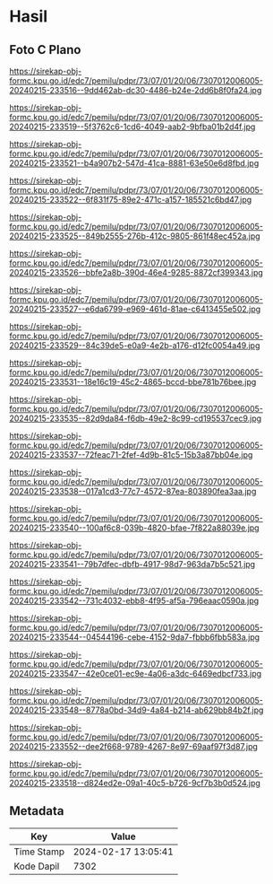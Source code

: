 # Hasil

## Foto C Plano

https://sirekap-obj-formc.kpu.go.id/edc7/pemilu/pdpr/73/07/01/20/06/7307012006005-20240215-233516--9dd462ab-dc30-4486-b24e-2dd6b8f0fa24.jpg

https://sirekap-obj-formc.kpu.go.id/edc7/pemilu/pdpr/73/07/01/20/06/7307012006005-20240215-233519--5f3762c6-1cd6-4049-aab2-9bfba01b2d4f.jpg

https://sirekap-obj-formc.kpu.go.id/edc7/pemilu/pdpr/73/07/01/20/06/7307012006005-20240215-233521--b4a907b2-547d-41ca-8881-63e50e6d8fbd.jpg

https://sirekap-obj-formc.kpu.go.id/edc7/pemilu/pdpr/73/07/01/20/06/7307012006005-20240215-233522--6f831f75-89e2-471c-a157-185521c6bd47.jpg

https://sirekap-obj-formc.kpu.go.id/edc7/pemilu/pdpr/73/07/01/20/06/7307012006005-20240215-233525--849b2555-276b-412c-9805-861f48ec452a.jpg

https://sirekap-obj-formc.kpu.go.id/edc7/pemilu/pdpr/73/07/01/20/06/7307012006005-20240215-233526--bbfe2a8b-390d-46e4-9285-8872cf399343.jpg

https://sirekap-obj-formc.kpu.go.id/edc7/pemilu/pdpr/73/07/01/20/06/7307012006005-20240215-233527--e6da6799-e969-461d-81ae-c6413455e502.jpg

https://sirekap-obj-formc.kpu.go.id/edc7/pemilu/pdpr/73/07/01/20/06/7307012006005-20240215-233529--84c39de5-e0a9-4e2b-a176-d12fc0054a49.jpg

https://sirekap-obj-formc.kpu.go.id/edc7/pemilu/pdpr/73/07/01/20/06/7307012006005-20240215-233531--18e16c19-45c2-4865-bccd-bbe781b76bee.jpg

https://sirekap-obj-formc.kpu.go.id/edc7/pemilu/pdpr/73/07/01/20/06/7307012006005-20240215-233535--82d9da84-f6db-49e2-8c99-cd195537cec9.jpg

https://sirekap-obj-formc.kpu.go.id/edc7/pemilu/pdpr/73/07/01/20/06/7307012006005-20240215-233537--72feac71-2fef-4d9b-81c5-15b3a87bb04e.jpg

https://sirekap-obj-formc.kpu.go.id/edc7/pemilu/pdpr/73/07/01/20/06/7307012006005-20240215-233538--017a1cd3-77c7-4572-87ea-803890fea3aa.jpg

https://sirekap-obj-formc.kpu.go.id/edc7/pemilu/pdpr/73/07/01/20/06/7307012006005-20240215-233540--100af6c8-039b-4820-bfae-7f822a88039e.jpg

https://sirekap-obj-formc.kpu.go.id/edc7/pemilu/pdpr/73/07/01/20/06/7307012006005-20240215-233541--79b7dfec-dbfb-4917-98d7-963da7b5c521.jpg

https://sirekap-obj-formc.kpu.go.id/edc7/pemilu/pdpr/73/07/01/20/06/7307012006005-20240215-233542--731c4032-ebb8-4f95-af5a-796eaac0590a.jpg

https://sirekap-obj-formc.kpu.go.id/edc7/pemilu/pdpr/73/07/01/20/06/7307012006005-20240215-233544--04544196-cebe-4152-9da7-fbbb6fbb583a.jpg

https://sirekap-obj-formc.kpu.go.id/edc7/pemilu/pdpr/73/07/01/20/06/7307012006005-20240215-233547--42e0ce01-ec9e-4a06-a3dc-6469edbcf733.jpg

https://sirekap-obj-formc.kpu.go.id/edc7/pemilu/pdpr/73/07/01/20/06/7307012006005-20240215-233548--8778a0bd-34d9-4a84-b214-ab629bb84b2f.jpg

https://sirekap-obj-formc.kpu.go.id/edc7/pemilu/pdpr/73/07/01/20/06/7307012006005-20240215-233552--dee2f668-9789-4267-8e97-69aaf97f3d87.jpg

https://sirekap-obj-formc.kpu.go.id/edc7/pemilu/pdpr/73/07/01/20/06/7307012006005-20240215-233518--d824ed2e-09a1-40c5-b726-9cf7b3b0d524.jpg


## Metadata

| Key        | Value               |
| ---------- | ------------------- |
| Time Stamp | 2024-02-17 13:05:41 |
| Kode Dapil | 7302                |




